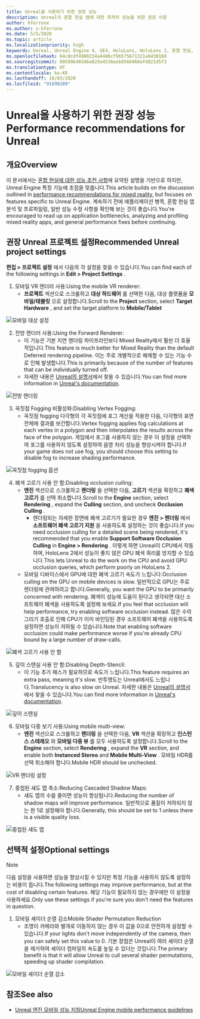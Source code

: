 ```yaml
---
title: Unreal을 사용하기 위한 권장 성능
description: Unreal의 혼합 현실 앱에 대한 최적의 성능을 위한 권장 사항
author: hferrone
ms.author: v-hferrone
ms.date: 5/5/2020
ms.topic: article
ms.localizationpriority: high
keywords: Unreal, Unreal Engine 4, UE4, HoloLens, HoloLens 2, 혼합 현실, 성능, 최적화, 설정, 설명서
ms.openlocfilehash: 64c8cdf4900234a4486cf9b575671321a8430160
ms.sourcegitcommit: 09599b4034be825e4536eeb9566968afd021d5f3
ms.translationtype: HT
ms.contentlocale: ko-KR
ms.lasthandoff: 10/03/2020
ms.locfileid: "91699289"
---
```

# <a name="performance-recommendations-for-unreal"></a><span data-ttu-id="1ea28-104">Unreal을 사용하기 위한 권장 성능</span><span class="sxs-lookup"><span data-stu-id="1ea28-104">Performance recommendations for Unreal</span></span>

## <a name="overview"></a><span data-ttu-id="1ea28-105">개요</span><span class="sxs-lookup"><span data-stu-id="1ea28-105">Overview</span></span>

<span data-ttu-id="1ea28-106">이 문서에서는 [혼합 현실에 대한 성능 추천 사항](../platform-capabilities-and-apis/understanding-performance-for-mixed-reality.md)에 요약된 설명을 기반으로 하지만, Unreal Engine 특정 기능에 초점을 맞춥니다.</span><span class="sxs-lookup"><span data-stu-id="1ea28-106">This article builds on the discussion outlined in [performance recommendations for mixed reality](../platform-capabilities-and-apis/understanding-performance-for-mixed-reality.md), but focuses on features specific to Unreal Engine.</span></span> <span data-ttu-id="1ea28-107">계속하기 전에 애플리케이션 병목, 혼합 현실 앱 분석 및 프로파일링, 일반 성능 수정 사항을 확인해 보는 것이 좋습니다.</span><span class="sxs-lookup"><span data-stu-id="1ea28-107">You're encouraged to read up on application bottlenecks, analyzing and profiling mixed reality apps, and general performance fixes before continuing.</span></span>

## <a name="recommended-unreal-project-settings"></a><span data-ttu-id="1ea28-108">권장 Unreal 프로젝트 설정</span><span class="sxs-lookup"><span data-stu-id="1ea28-108">Recommended Unreal project settings</span></span>
<span data-ttu-id="1ea28-109">**편집 > 프로젝트 설정** 에서 다음의 각 설정을 찾을 수 있습니다.</span><span class="sxs-lookup"><span data-stu-id="1ea28-109">You can find each of the following settings in **Edit > Project Settings** .</span></span>

1. <span data-ttu-id="1ea28-110">모바일 VR 렌더러 사용:</span><span class="sxs-lookup"><span data-stu-id="1ea28-110">Using the mobile VR renderer:</span></span>
    * <span data-ttu-id="1ea28-111">**프로젝트** 섹션으로 스크롤하고 **대상 하드웨어** 를 선택한 다음, 대상 플랫폼을 **모바일/태블릿** 으로 설정합니다.</span><span class="sxs-lookup"><span data-stu-id="1ea28-111">Scroll to the **Project** section, select **Target Hardware** , and set the target platform to **Mobile/Tablet**</span></span>

![모바일 대상 설정](images/unreal/performance-recommendations-img-01.png)

2. <span data-ttu-id="1ea28-113">전방 렌더러 사용:</span><span class="sxs-lookup"><span data-stu-id="1ea28-113">Using the Forward Renderer:</span></span> 
    * <span data-ttu-id="1ea28-114">이 기능은 기본 지연 렌더링 파이프라인보다 Mixed Reality에서 훨씬 더 효율적입니다.</span><span class="sxs-lookup"><span data-stu-id="1ea28-114">This feature is much better for Mixed Reality than the default Deferred rendering pipeline.</span></span> <span data-ttu-id="1ea28-115">이는 주로 개별적으로 해제할 수 있는 기능 수로 인해 발생합니다.</span><span class="sxs-lookup"><span data-stu-id="1ea28-115">This is primarily because of the number of features that can be individually turned off.</span></span> 
    * <span data-ttu-id="1ea28-116">자세한 내용은 [Unreal의 설명서](https://docs.unrealengine.com/Platforms/VR/DevelopVR/VRPerformance/index.html)에서 찾을 수 있습니다.</span><span class="sxs-lookup"><span data-stu-id="1ea28-116">You can find more information in [Unreal's documentation](https://docs.unrealengine.com/Platforms/VR/DevelopVR/VRPerformance/index.html).</span></span>

![전방 렌더링](images/unreal/performance-recommendations-img-04.png)

3. <span data-ttu-id="1ea28-118">꼭짓점 Fogging 비활성화:</span><span class="sxs-lookup"><span data-stu-id="1ea28-118">Disabling Vertex Fogging:</span></span> 
    * <span data-ttu-id="1ea28-119">꼭짓점 fogging 다각형의 각 꼭짓점에 포그 계산을 적용한 다음, 다각형의 표면 전체에 결과를 보간합니다.</span><span class="sxs-lookup"><span data-stu-id="1ea28-119">Vertex fogging applies fog calculations at each vertex in a polygon and then interpolates the results across the face of the polygon.</span></span> <span data-ttu-id="1ea28-120">게임에서 포그를 사용하지 않는 경우 이 설정을 선택하여 포그를 사용하지 않도록 설정하여 음영 처리 성능을 향상시켜야 합니다.</span><span class="sxs-lookup"><span data-stu-id="1ea28-120">If your game does not use fog, you should choose this setting to disable fog to increase shading performance.</span></span>

![꼭짓점 fogging 옵션](images/unreal/performance-recommendations-img-05.png)

4. <span data-ttu-id="1ea28-122">폐색 고르기 사용 안 함:</span><span class="sxs-lookup"><span data-stu-id="1ea28-122">Disabling occlusion culling:</span></span>
    * <span data-ttu-id="1ea28-123">**엔진** 섹션으로 스크롤하고 **렌더링** 을 선택한 다음, **고르기** 섹션을 확장하고 **폐색 고르기** 를 선택 취소합니다.</span><span class="sxs-lookup"><span data-stu-id="1ea28-123">Scroll to the **Engine** section, select **Rendering** , expand the **Culling** section, and uncheck **Occlusion Culling** .</span></span>
        + <span data-ttu-id="1ea28-124">렌더링되는 자세한 장면에 폐색 고르기가 필요한 경우 **엔진 > 렌더링** 에서 **소프트웨어 폐색 고르기 지원** 을 사용하도록 설정하는 것이 좋습니다.</span><span class="sxs-lookup"><span data-stu-id="1ea28-124">If you need occlusion culling for a detailed scene being rendered, it's recommended that you enable **Support Software Occlusion Culling** in **Engine > Rendering** .</span></span> <span data-ttu-id="1ea28-125">이렇게 하면 Unreal이 CPU에서 작동하며, HoloLens 2에서 성능이 좋지 않은 GPU 폐색 쿼리를 방지할 수 있습니다.</span><span class="sxs-lookup"><span data-stu-id="1ea28-125">This lets Unreal to do the work on the CPU and avoid GPU occlusion queries, which perform poorly on HoloLens 2.</span></span>
    * <span data-ttu-id="1ea28-126">모바일 디바이스에서 GPU에 대한 폐색 고르기 속도가 느립니다.</span><span class="sxs-lookup"><span data-stu-id="1ea28-126">Occlusion culling on the GPU on mobile devices is slow.</span></span> <span data-ttu-id="1ea28-127">일반적으로 GPU는 주로 렌더링에 관여하려고 합니다.</span><span class="sxs-lookup"><span data-stu-id="1ea28-127">Generally, you want the GPU to be primarily concerned with rendering.</span></span> <span data-ttu-id="1ea28-128">폐색이 성능에 도움이 된다고 생각되면 대신 소프트웨어 폐색을 사용하도록 설정해 보세요.</span><span class="sxs-lookup"><span data-stu-id="1ea28-128">If you feel that occlusion will help performance, try enabling software occlusion instead.</span></span> <span data-ttu-id="1ea28-129">많은 수의 그리기 호출로 인해 CPU가 이미 바인딩된 경우 소프트웨어 폐색을 사용하도록 설정하면 성능이 저하될 수 있습니다.</span><span class="sxs-lookup"><span data-stu-id="1ea28-129">Note that enabling software occlusion could make performance worse if you're already CPU bound by a large number of draw-calls.</span></span>

![폐색 고르기 사용 안 함](images/unreal/performance-recommendations-img-02.png)

    
5. <span data-ttu-id="1ea28-131">깊이 스텐실 사용 안 함:</span><span class="sxs-lookup"><span data-stu-id="1ea28-131">Disabling Depth-Stencil:</span></span>
    * <span data-ttu-id="1ea28-132">이 기능 추가 패스가 필요하므로 속도가 느립니다.</span><span class="sxs-lookup"><span data-stu-id="1ea28-132">This feature requires an extra pass, meaning it's slow.</span></span> <span data-ttu-id="1ea28-133">반투명도는 Unreal에서도 느립니다.</span><span class="sxs-lookup"><span data-stu-id="1ea28-133">Translucency is also slow on Unreal.</span></span> <span data-ttu-id="1ea28-134">자세한 내용은 [Unreal의 설명서](https://docs.unrealengine.com/Engine/Performance/Guidelines/index.html)에서 찾을 수 있습니다.</span><span class="sxs-lookup"><span data-stu-id="1ea28-134">You can find more information in [Unreal's documentation](https://docs.unrealengine.com/Engine/Performance/Guidelines/index.html).</span></span>

![깊이 스텐실](images/unreal/performance-recommendations-img-06.png)

6. <span data-ttu-id="1ea28-136">모바일 다중 보기 사용:</span><span class="sxs-lookup"><span data-stu-id="1ea28-136">Using mobile multi-view:</span></span>
    * <span data-ttu-id="1ea28-137">**엔진** 섹션으로 스크롤하고 **렌더링** 을 선택한 다음, **VR** 섹션을 확장하고 **인스턴스 스테레오** 와 **모바일 다중 뷰** 를 모두 사용하도록 설정합니다.</span><span class="sxs-lookup"><span data-stu-id="1ea28-137">Scroll to the **Engine** section, select **Rendering** , expand the **VR** section, and enable both **Instanced Stereo** and **Mobile Multi-View** .</span></span> <span data-ttu-id="1ea28-138">모바일 HDR를 선택 취소해야 합니다.</span><span class="sxs-lookup"><span data-stu-id="1ea28-138">Mobile HDR should be unchecked.</span></span>

![VR 렌더링 설정](images/unreal/performance-recommendations-img-03.png)

7. <span data-ttu-id="1ea28-140">중첩된 섀도 맵 축소:</span><span class="sxs-lookup"><span data-stu-id="1ea28-140">Reducing Cascaded Shadow Maps:</span></span> 
    * <span data-ttu-id="1ea28-141">섀도 맵의 수를 줄이면 성능이 향상됩니다.</span><span class="sxs-lookup"><span data-stu-id="1ea28-141">Reducing the number of shadow maps will improve performance.</span></span> <span data-ttu-id="1ea28-142">일반적으로 품질이 저하되지 않는 한 1로 설정해야 합니다.</span><span class="sxs-lookup"><span data-stu-id="1ea28-142">Generally, this should be set to 1 unless there is a visible quality loss.</span></span> 

![중첩된 섀도 맵](images/unreal/performance-recommendations-img-07.png)

## <a name="optional-settings"></a><span data-ttu-id="1ea28-144">선택적 설정</span><span class="sxs-lookup"><span data-stu-id="1ea28-144">Optional settings</span></span>

> [!NOTE]
> <span data-ttu-id="1ea28-145">다음 설정을 사용하면 성능을 향상시킬 수 있지만 특정 기능을 사용하지 않도록 설정하는 비용이 듭니다.</span><span class="sxs-lookup"><span data-stu-id="1ea28-145">The following settings may improve performance, but at the cost of disabling certain features.</span></span> <span data-ttu-id="1ea28-146">해당 기능이 필요하지 않는 경우에만 이 설정을 사용하세요.</span><span class="sxs-lookup"><span data-stu-id="1ea28-146">Only use these settings if you're sure you don't need the features in question.</span></span>

1. <span data-ttu-id="1ea28-147">모바일 셰이더 순열 감소</span><span class="sxs-lookup"><span data-stu-id="1ea28-147">Mobile Shader Permutation Reduction</span></span>
    * <span data-ttu-id="1ea28-148">조명이 카메라와 별개로 이동하지 않는 경우 이 값을 0으로 안전하게 설정할 수 있습니다.</span><span class="sxs-lookup"><span data-stu-id="1ea28-148">If your lights don't move independently of the camera, then you can safely set this value to 0.</span></span> <span data-ttu-id="1ea28-149">기본 장점은 Unreal이 여러 셰이더 순열을 제거하여 셰이더 컴파일의 속도를 높일 수 있다는 것입니다.</span><span class="sxs-lookup"><span data-stu-id="1ea28-149">The primary benefit is that it will allow Unreal to cull several shader permutations, speeding up shader compilation.</span></span>

![모바일 셰이더 순열 감소](images/unreal/performance-recommendations-img-08.png)

## <a name="see-also"></a><span data-ttu-id="1ea28-151">참조</span><span class="sxs-lookup"><span data-stu-id="1ea28-151">See also</span></span>
* [<span data-ttu-id="1ea28-152">Unreal 엔진 모바일 성능 지침</span><span class="sxs-lookup"><span data-stu-id="1ea28-152">Unreal Engine mobile performance guidelines</span></span>]( https://docs.unrealengine.com/Platforms/Mobile/Performance/index.html)
